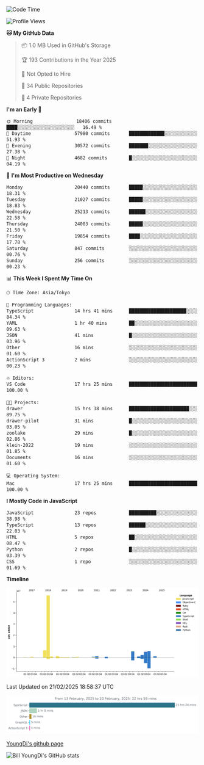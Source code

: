 <!--START_SECTION:waka-->
![Code Time](http://img.shields.io/badge/Code%20Time-1%2C215%20hrs%2017%20mins-blue)

![Profile Views](http://img.shields.io/badge/Profile%20Views-0-blue)

**🐱 My GitHub Data** 

> 📦 1.0 MB Used in GitHub's Storage 
 > 
> 🏆 193 Contributions in the Year 2025
 > 
> 🚫 Not Opted to Hire
 > 
> 📜 34 Public Repositories 
 > 
> 🔑 4 Private Repositories 
 > 
**I'm an Early 🐤** 

```text
🌞 Morning                18406 commits       ████░░░░░░░░░░░░░░░░░░░░░   16.49 % 
🌆 Daytime                57980 commits       █████████████░░░░░░░░░░░░   51.93 % 
🌃 Evening                30572 commits       ███████░░░░░░░░░░░░░░░░░░   27.38 % 
🌙 Night                  4682 commits        █░░░░░░░░░░░░░░░░░░░░░░░░   04.19 % 
```
📅 **I'm Most Productive on Wednesday** 

```text
Monday                   20440 commits       █████░░░░░░░░░░░░░░░░░░░░   18.31 % 
Tuesday                  21027 commits       █████░░░░░░░░░░░░░░░░░░░░   18.83 % 
Wednesday                25213 commits       ██████░░░░░░░░░░░░░░░░░░░   22.58 % 
Thursday                 24003 commits       █████░░░░░░░░░░░░░░░░░░░░   21.50 % 
Friday                   19854 commits       ████░░░░░░░░░░░░░░░░░░░░░   17.78 % 
Saturday                 847 commits         ░░░░░░░░░░░░░░░░░░░░░░░░░   00.76 % 
Sunday                   256 commits         ░░░░░░░░░░░░░░░░░░░░░░░░░   00.23 % 
```


📊 **This Week I Spent My Time On** 

```text
🕑︎ Time Zone: Asia/Tokyo

💬 Programming Languages: 
TypeScript               14 hrs 41 mins      █████████████████████░░░░   84.34 % 
YAML                     1 hr 40 mins        ██░░░░░░░░░░░░░░░░░░░░░░░   09.63 % 
JSON                     41 mins             █░░░░░░░░░░░░░░░░░░░░░░░░   03.96 % 
Other                    16 mins             ░░░░░░░░░░░░░░░░░░░░░░░░░   01.60 % 
ActionScript 3           2 mins              ░░░░░░░░░░░░░░░░░░░░░░░░░   00.23 % 

🔥 Editors: 
VS Code                  17 hrs 25 mins      █████████████████████████   100.00 % 

🐱‍💻 Projects: 
drawer                   15 hrs 38 mins      ██████████████████████░░░   89.75 % 
drawer-pilot             31 mins             █░░░░░░░░░░░░░░░░░░░░░░░░   03.05 % 
zoolake                  29 mins             █░░░░░░░░░░░░░░░░░░░░░░░░   02.86 % 
klein-2022               19 mins             ░░░░░░░░░░░░░░░░░░░░░░░░░   01.85 % 
Documents                16 mins             ░░░░░░░░░░░░░░░░░░░░░░░░░   01.60 % 

💻 Operating System: 
Mac                      17 hrs 25 mins      █████████████████████████   100.00 % 
```

**I Mostly Code in JavaScript** 

```text
JavaScript               23 repos            ██████████░░░░░░░░░░░░░░░   38.98 % 
TypeScript               13 repos            ██████░░░░░░░░░░░░░░░░░░░   22.03 % 
HTML                     5 repos             ██░░░░░░░░░░░░░░░░░░░░░░░   08.47 % 
Python                   2 repos             █░░░░░░░░░░░░░░░░░░░░░░░░   03.39 % 
CSS                      1 repo              ░░░░░░░░░░░░░░░░░░░░░░░░░   01.69 % 
```



**Timeline**

![Lines of Code chart](https://raw.githubusercontent.com/Youngdi/Youngdi/master/assets/bar_graph.png)


 Last Updated on 21/02/2025 18:58:37 UTC
<!--END_SECTION:waka-->

![wakatime](./images/stat.svg)

[YoungDi's github page](https://youngdi.github.io)

![Bill YoungDi's GitHub stats](https://github-readme-stats.vercel.app/api?username=youngdi&count_private=true&show_icons=true)
